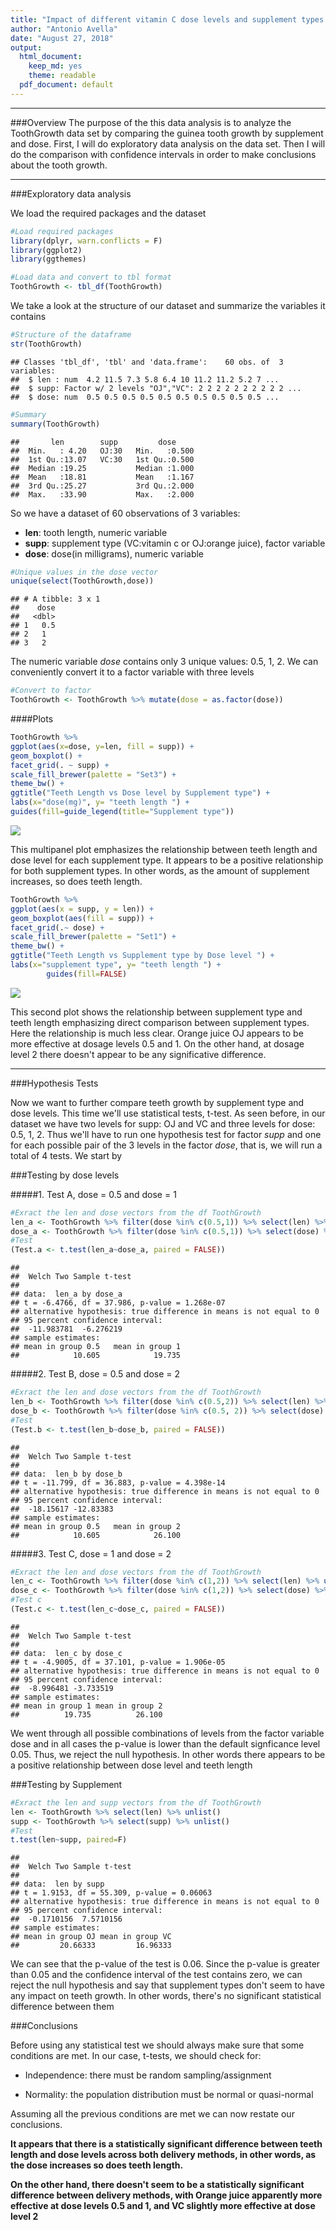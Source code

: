 ```yaml
---
title: "Impact of different vitamin C dose levels and supplement types on tooth lengths of Guinea pigs"
author: "Antonio Avella"
date: "August 27, 2018"
output: 
  html_document:
    keep_md: yes
    theme: readable
  pdf_document: default
---
```


---

###Overview
The purpose of the this data analysis is to analyze the ToothGrowth data set by comparing the guinea tooth growth by supplement and dose. First, I will do exploratory data analysis on the data set. Then I will do the comparison with confidence intervals in order to make conclusions about the tooth growth.

---

###Exploratory data analysis

We load the required packages and the dataset


```r
#Load required packages
library(dplyr, warn.conflicts = F)
library(ggplot2)
library(ggthemes)

#Load data and convert to tbl format
ToothGrowth <- tbl_df(ToothGrowth)
```

We take a look at the structure of our dataset and summarize the variables it contains


```r
#Structure of the dataframe
str(ToothGrowth)
```

```
## Classes 'tbl_df', 'tbl' and 'data.frame':	60 obs. of  3 variables:
##  $ len : num  4.2 11.5 7.3 5.8 6.4 10 11.2 11.2 5.2 7 ...
##  $ supp: Factor w/ 2 levels "OJ","VC": 2 2 2 2 2 2 2 2 2 2 ...
##  $ dose: num  0.5 0.5 0.5 0.5 0.5 0.5 0.5 0.5 0.5 0.5 ...
```

```r
#Summary
summary(ToothGrowth)
```

```
##       len        supp         dose      
##  Min.   : 4.20   OJ:30   Min.   :0.500  
##  1st Qu.:13.07   VC:30   1st Qu.:0.500  
##  Median :19.25           Median :1.000  
##  Mean   :18.81           Mean   :1.167  
##  3rd Qu.:25.27           3rd Qu.:2.000  
##  Max.   :33.90           Max.   :2.000
```

So we have a dataset of 60 observations of 3 variables:

* **len**: tooth length, numeric variable
* **supp**: supplement type (VC:vitamin c or OJ:orange juice), factor variable
* **dose**: dose(in milligrams), numeric variable


```r
#Unique values in the dose vector
unique(select(ToothGrowth,dose))
```

```
## # A tibble: 3 x 1
##    dose
##   <dbl>
## 1   0.5
## 2   1  
## 3   2
```

The numeric variable _dose_ contains only 3 unique values: 0.5, 1, 2. We can conveniently convert it to a factor variable with three levels


```r
#Convert to factor
ToothGrowth <- ToothGrowth %>% mutate(dose = as.factor(dose))
```

####Plots


```r
ToothGrowth %>%
ggplot(aes(x=dose, y=len, fill = supp)) +
geom_boxplot() +
facet_grid(. ~ supp) +
scale_fill_brewer(palette = "Set3") +
theme_bw() +
ggtitle("Teeth Length vs Dose level by Supplement type") +
labs(x="dose(mg)", y= "teeth length ") +
guides(fill=guide_legend(title="Supplement type"))
```

![](ToothGrowthDataAnalysis_files/figure-html/unnamed-chunk-5-1.png)<!-- -->

This multipanel plot emphasizes the relationship between teeth length and dose level for each supplement type. It appears to be a positive relationship for both supplement types. In other words, as the amount of supplement increases, so does teeth length.


```r
ToothGrowth %>%
ggplot(aes(x = supp, y = len)) +
geom_boxplot(aes(fill = supp)) +
facet_grid(.~ dose) +
scale_fill_brewer(palette = "Set1") +
theme_bw() +
ggtitle("Teeth Length vs Supplement type by Dose level ") +
labs(x="supplement type", y= "teeth length ") +
        guides(fill=FALSE)
```

![](ToothGrowthDataAnalysis_files/figure-html/unnamed-chunk-6-1.png)<!-- -->



This second plot shows the relationship between supplement type and teeth length emphasizing direct comparison between supplement types. Here the relationship is much less clear. Orange juice OJ appears to be more effective at dosage levels 0.5 and 1. On the other hand, at dosage level 2 there doesn't appear to be any significative difference.

---

###Hypothesis Tests 

Now we want to further compare teeth growth by supplement type and dose levels. This time we'll use statistical tests, t-test. As seen before, in our dataset we have two levels for supp: OJ and VC and three levels for dose: 0.5, 1, 2. Thus we'll have to run one hypothesis test for factor _supp_ and one for each possible pair of the 3 levels in the factor _dose_, that is, we will run a total of 4 tests. We start by 

###Testing by dose levels

#####1.  Test A, dose = 0.5 and dose = 1


```r
#Exract the len and dose vectors from the df ToothGrowth
len_a <- ToothGrowth %>% filter(dose %in% c(0.5,1)) %>% select(len) %>% unlist()
dose_a <- ToothGrowth %>% filter(dose %in% c(0.5,1)) %>% select(dose) %>% unlist()
#Test
(Test.a <- t.test(len_a~dose_a, paired = FALSE))
```

```
## 
## 	Welch Two Sample t-test
## 
## data:  len_a by dose_a
## t = -6.4766, df = 37.986, p-value = 1.268e-07
## alternative hypothesis: true difference in means is not equal to 0
## 95 percent confidence interval:
##  -11.983781  -6.276219
## sample estimates:
## mean in group 0.5   mean in group 1 
##            10.605            19.735
```

#####2. Test B, dose = 0.5 and dose = 2


```r
#Exract the len and dose vectors from the df ToothGrowth
len_b <- ToothGrowth %>% filter(dose %in% c(0.5,2)) %>% select(len) %>% unlist()
dose_b <- ToothGrowth %>% filter(dose %in% c(0.5, 2)) %>% select(dose) %>% unlist()
#Test
(Test.b <- t.test(len_b~dose_b, paired = FALSE))
```

```
## 
## 	Welch Two Sample t-test
## 
## data:  len_b by dose_b
## t = -11.799, df = 36.883, p-value = 4.398e-14
## alternative hypothesis: true difference in means is not equal to 0
## 95 percent confidence interval:
##  -18.15617 -12.83383
## sample estimates:
## mean in group 0.5   mean in group 2 
##            10.605            26.100
```

#####3. Test C, dose = 1 and dose = 2


```r
#Exract the len and dose vectors from the df ToothGrowth
len_c <- ToothGrowth %>% filter(dose %in% c(1,2)) %>% select(len) %>% unlist()
dose_c <- ToothGrowth %>% filter(dose %in% c(1,2)) %>% select(dose) %>% unlist()
#Test c
(Test.c <- t.test(len_c~dose_c, paired = FALSE))
```

```
## 
## 	Welch Two Sample t-test
## 
## data:  len_c by dose_c
## t = -4.9005, df = 37.101, p-value = 1.906e-05
## alternative hypothesis: true difference in means is not equal to 0
## 95 percent confidence interval:
##  -8.996481 -3.733519
## sample estimates:
## mean in group 1 mean in group 2 
##          19.735          26.100
```

We went through all possible combinations of levels from the factor variable dose and in all cases the p-value is lower than the default signficance level 0.05. Thus, we reject the null hypothesis. In other words there appears to be a positive relationship between dose level and teeth length

###Testing by Supplement


```r
#Exract the len and supp vectors from the df ToothGrowth
len <- ToothGrowth %>% select(len) %>% unlist()
supp <- ToothGrowth %>% select(supp) %>% unlist()
#Test
t.test(len~supp, paired=F)
```

```
## 
## 	Welch Two Sample t-test
## 
## data:  len by supp
## t = 1.9153, df = 55.309, p-value = 0.06063
## alternative hypothesis: true difference in means is not equal to 0
## 95 percent confidence interval:
##  -0.1710156  7.5710156
## sample estimates:
## mean in group OJ mean in group VC 
##         20.66333         16.96333
```

We can see that the p-value of the test is 0.06. Since the p-value is greater than 0.05 and the confidence interval of the test contains zero, we can reject the null hypothesis and say that supplement types don't seem to have any impact on teeth growth. In other words, there's no significant statistical difference between them

###Conclusions

Before using any statistical test we should always make sure that some conditions are met. In our case, t-tests, we should check for:

* Independence: there must be random sampling/assignment

* Normality: the population distribution must be normal or quasi-normal 

Assuming all the previous conditions are met we can now restate our conclusions.

**It appears that there is a statistically significant difference between teeth length and dose levels across both delivery methods, in other words, as the dose increases so does teeth length.** 

**On the other hand, there doesn't seem to be a statistically significant difference between delivery methods, with Orange juice apparently more effective at dose levels 0.5 and 1, and VC slightly more effective at dose level 2**

